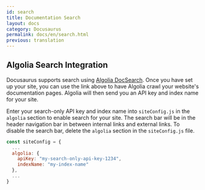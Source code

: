 ```yaml
---
id: search
title: Documentation Search
layout: docs
category: Docusaurus
permalink: docs/en/search.html
previous: translation
---
```


## Algolia Search Integration

Docusaurus supports search using [Algolia DocSearch](https://community.algolia.com/docsearch/). Once you have set up your site, you can use the link above to have Algolia crawl your website's documentation pages. Algolia will then send you an API key and index name for your site.

Enter your search-only API key and index name into `siteConfig.js` in the `algolia` section to enable search for your site. The search bar will be in the header navigation bar in between internal links and external links. To disable the search bar, delete the `algolia` section in the `siteConfig.js` file.

```js
const siteConfig = {
  ...
  algolia: {
    apiKey: "my-search-only-api-key-1234",
    indexName: "my-index-name"
  },
  ...
}
```

